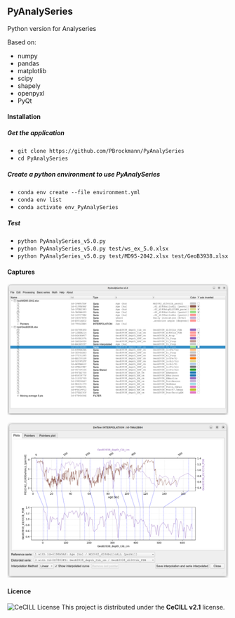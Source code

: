 ## PyAnalySeries

Python version for Analyseries

Based on:
 * numpy
 * pandas
 * matplotlib
 * scipy
 * shapely
 * openpyxl
 * PyQt

#### Installation

##### Get the application
 * `git clone https://github.com/PBrockmann/PyAnalySeries`
 * `cd PyAnalySeries`

##### Create a python environment to use PyAnalySeries 

 * `conda env create --file environment.yml`
 * `conda env list`
 * `conda activate env_PyAnalySeries`

##### Test
 * `python PyAnalySeries_v5.0.py`
 * `python PyAnalySeries_v5.0.py test/ws_ex_5.0.xlsx`
 * `python PyAnalySeries_v5.0.py test/MD95-2042.xlsx test/GeoB3938.xlsx`

#### Captures

![ScreenShot1](capture_01.png) 


![ScreenShot2](capture_02.png) 

#### Licence

![CeCILL License](https://img.shields.io/badge/license-CeCILL-blue)
This project is distributed under the **CeCILL v2.1** license.  

